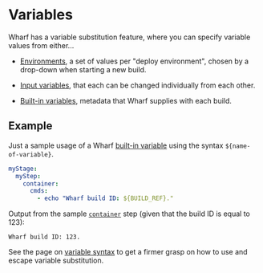 # Variables

Wharf has a variable substitution feature, where you can specify variable values
from either...

- [Environments](/usage-wharfyml/environments.md), a set of values per
  "deploy environment", chosen by a drop-down when starting a new build.

- [Input variables](/usage-wharfyml/variables/input-variables.md), that each
  can be changed individually from each other.

- [Built-in variables](/usage-wharfyml/variables/built-in-variables.md),
  metadata that Wharf supplies with each build.

## Example

<!-- panels:start -->

<!-- div:left-panel -->

Just a sample usage of a Wharf [built-in variable](/usage-wharfyml/variables/built-in-variables.md)
using the syntax `${name-of-variable}`.

```yaml
myStage:
  myStep:
    container:
      cmds:
        - echo "Wharf build ID: ${BUILD_REF}."
```

<!-- div:right-panel -->

Output from the sample [`container`](/usage-wharfyml/step-types/container.md)
step (given that the build ID is equal to 123):

```logs
Wharf build ID: 123.
```

<!-- panels:end -->

See the page on [variable syntax](/usage-wharfyml/variables/variable-syntax.md)
to get a firmer grasp on how to use and escape variable substitution.
